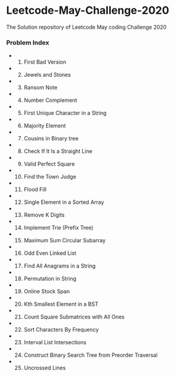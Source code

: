 # Leetcode-May-Challenge-2020
The Solution repository of Leetcode May coding Challenge 2020  

### Problem Index  
* 1)  First Bad Version  
* 2)  Jewels and Stones  
* 3)  Ransom Note  
* 4)  Number Complement  
* 5)  First Unique Character in a String  
* 6)  Majority Element  
* 7)  Cousins in Binary tree  
* 8)  Check If It Is a Straight Line   
* 9)  Valid Perfect Square  
* 10) Find the Town Judge  
* 11) Flood Fill  
* 12) Single Element in a Sorted Array  
* 13) Remove K Digits  
* 14) Implement Trie (Prefix Tree)  
* 15) Maximum Sum Circular Subarray  
* 16) Odd Even Linked List  
* 17) Find All Anagrams in a String  
* 18) Permutation in String  
* 19) Online Stock Span  
* 20) Kth Smallest Element in a BST  
* 21) Count Square Submatrices with All Ones  
* 22) Sort Characters By Frequency  
* 23) Interval List Intersections  
* 24) Construct Binary Search Tree from Preorder Traversal   
* 25) Uncrossed Lines    
